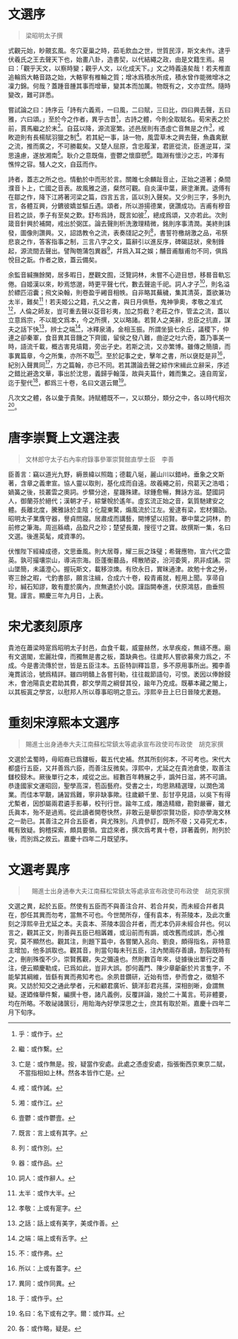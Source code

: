 # 文選序

> 梁昭明太子撰

式觀元始，眇覿玄風。冬穴夏巢之時，茹毛飲血之世，世質民淳，斯文未作。逮乎伏羲氏之王<span class="n">去聲</span>天下也，始畫八卦，造書契，以代結繩之政，由是文籍生焉。易曰：「觀乎天文，以察時變；觀乎人文，以化成天下。」文之時義遠矣哉！若夫椎<span class="n">直追</span>輪爲大輅<span class="n">音路</span>之始，大輅寧有椎輪之質；增冰爲積水所成，積水曾<span class="n">作能</span>微增冰之凜<span class="n">力錦</span>。何哉？蓋踵<span class="n">音腫</span>其事而增華，變其本而加厲。物既有之，文亦宜然。隨時變改，難可詳悉。

嘗試論之曰：詩序云「詩有六義焉，一曰風，二曰賦，三曰比，四曰興<span class="n">去聲</span>，五曰雅，六曰頌。」至於今之作者，異乎古昔[^0.z1]，古詩之體，今則全取賦名。荀宋表之於前，賈馬繼之於末[^0.z2]。自茲以降，源流寔繁。述邑居則有憑虛亡<span class="n">音無</span>是之作[^0.z3]，戒畋遊則有長楊賦羽獵之制[^0.z4]。若其紀一事，詠一物，風雲草木之興<span class="n">去聲</span>，魚蟲禽獸之流，推而廣之，不可勝載矣。又楚人屈原，含忠履潔，君匪從流，臣進逆耳，深思遠慮，遂放湘南[^0.z5]。耿介之意既傷，壹鬱之懷靡愬[^0.z6]。臨淵有懷沙之志，吟澤有憔悴之容。騷人之文，自茲而作。

詩者，蓋志之所之也。情動於中而形於言。關雎<span class="n">七余</span>麟趾<span class="n">音止</span>，正始之道著；桑間濮<span class="n">音卜</span>上，亡國之音表。故風雅之道，粲然可觀。自炎漢中葉，厥塗漸異。退傅有在鄒之作，降<span class="n">下江</span>將著河梁之篇，四言五言，區以別<span class="n">入聲</span>矣。又少則三字，多則九言，各體互興，分鑣<span class="n">彼嬌</span>並驅<span class="n">丘遇</span>。頌者，所以游揚德業，襃讚成功。吉甫有穆<span class="n">音目</span>若之談，季子有至矣之歎。舒布爲詩，既言如彼[^0.z9]，總成爲頌，又亦若此。次則箴<span class="n">音針</span>興於補闕，戒出於弼匡。論<span class="n">去聲</span>則析<span class="n">洗激</span>理精微，銘則序事清潤。美終則誄發，圖像則讚興。又，詔誥教令之流，表奏牋記之列[^0.z10]，書誓符檄<span class="n">胡激</span>之品，弔祭悲哀之作，答客指事之制，三言八字之文，篇辭引<span class="n">以進反</span>序，碑碣誌狀，衆制鋒起，源流間<span class="n">去聲</span>出。譬陶匏<span class="n">蒲包</span>異器[^0.z11]，幷爲入耳之娛；黼<span class="n">音甫</span>黻<span class="n">甫勿</span>不同，俱爲悅目之翫。作者之致，蓋云備矣。

余監<span class="n">音緘</span>撫餘閑，居多暇日，歷觀文囿，泛覽詞林，未嘗不心遊目想，移晷<span class="n">音軌</span>忘倦。自姬漢以來，眇焉悠邈，時更<span class="n">平聲</span>七代，數<span class="n">去聲</span>逾千祀。詞人才子[^0.z12]，則名溢於縹<span class="n">匹沼</span>囊；飛文染翰，則卷盈乎緗<span class="n">音相</span>帙。自非略其蕪穢，集其清英，蓋欲兼功太半，難矣[^0.z13]！若夫姬公之籍，孔父之書，與日月俱懸，鬼神爭奧，孝敬之准式[^0.z14]，人倫之師友，豈可重<span class="n">去聲</span>以芟<span class="n">音衫</span>夷，加之剪截？老莊之作，管孟之流，蓋以立意爲宗，不以能文爲本，今之所撰，又以略諸。若賢人之美辭，忠臣之抗直，謀夫之話<span class="n">下快</span>[^0.z15]，辨士之端[^0.z16]，冰釋泉涌，金相玉振。所謂坐狙<span class="n">七余</span>丘，議稷下，仲連之卻秦軍，食<span class="n">音異</span>其<span class="n">音饑</span>之下齊國，留侯之發八難，曲逆之吐六奇，蓋乃事美一時，語流千載，概<span class="n">古害</span>見墳籍，旁出子史。若斯之流，又亦繁博。雖傳之簡牘，而事異篇章，今之所集，亦所不取[^0.z17]。至於記事之史，擊年之書，所以襃貶是非[^0.z18]，紀別<span class="n">入聲</span>異同[^0.z19]，方之篇翰，亦已不同。若其讚論<span class="n">去聲</span>之綜<span class="n">作宋</span>緝<span class="n">此立</span>辭采，序述之錯比<span class="n">避逸</span>文華，事出於沈思，義歸乎翰藻，故與夫篇什，雜而集之。遠自周室，迄于聖代[^0.z20]，都爲三十卷，名曰文選云爾[^0.z21]。

凡次文之體，各以彙<span class="n">于貴</span>聚。詩賦體既不一，又以類分，類分之中，各以時代相次[^0.z22]。

[^0.z1]: 乎：或作于。
[^0.z2]: 繼：或作繫。
[^0.z3]: 亡是：或作無是。按，疑當作安處。此處之憑虛安處，指張衡西京東京二賦，不當指相如上林。然各本皆作亡是。
[^0.z4]: 戒：或作誡。
[^0.z5]: 湘：或作江。
[^0.z6]: 壹鬱：或作鬱壹。
[^0.z9]: 既言：言上或有其字。
[^0.z10]: 列：或作別。
[^0.z11]: 器：或作品。
[^0.z12]: 詞人：或作辭人。
[^0.z13]: 太半：或作大半。
[^0.z14]: 孝敬：上或有寔字。
[^0.z15]: 之話：話上或有美字，美或作善。
[^0.z16]: 之端：端上或有舌字。
[^0.z17]: 不：或作弗。
[^0.z18]: 所以：上或有蓋字。
[^0.z19]: 異同：或作同異。
[^0.z20]: 于：或作乎。
[^0.z21]: 名曰：名下或有之字。爾：或作耳。
[^0.z22]: 各：或作略，疑是。

# 唐李崇賢上文選注表

> 文林郎守太子右內率府錄事參軍崇賢館直學士臣　李善

臣善言：竊以道光九野，縟景緯以照臨；德載八埏，麗山川以錯峙。垂象之文斯著，含章之義聿宣。協人靈以取則，基化成而自遠。故羲繩之前，飛葛天之浩唱；媧簧之後，掞叢雲之奧詞。步驟分途，星躔殊建。球鍾愈暢，舞詠方滋。楚國詞人，御蘭芬於絕代；漢朝才子，綜鞶帨於遙年。虛玄流正始之音，氣質馳建安之體。長離北度，騰雅詠於圭陰；化龍東騖，煽風流於江左。爰逮有梁，宏材彌劭。昭明太子業膺守器，譽貞問寢。居肅成而講藝，開博望以招賢。搴中葉之詞林，酌前修之筆海。周巡緜嶠，品盈尺之珍；楚望長瀾，搜徑寸之寶。故撰斯一集，名曰文選。後進英髦，咸資準的。

伏惟陛下經緯成德，文思垂風。則大居尊，耀三辰之珠璧；希聲應物，宣六代之雲英。孰可撮壤崇山，導涓宗海。臣蓬衡蕞品，樗散陋姿，汾河委筴，夙非成誦。崇山墜簡，未議澄心。握玩斯文，載移涼燠。有欣永日，實昧通津。故勉十舍之勞，寄三餘之暇，弋釣書部，願言注緝，合成六十卷，殺青甫就，輕用上聞。享帚自珍，緘石知謬，敢有塵於廣內，庶無遺於小說。謹詣闕奉進，伏原鴻慈，曲垂照覽。謹言。顯慶三年九月日，上表。

# 宋尤袤刻原序

貴池在蕭梁時寔爲昭明太子封邑，血食千載，威靈赫然，水旱疾疫，無禱不應。廟有文選閣，宏麗壯偉，而獨無是書之板，蓋缺典也。往歲邦人嘗欲募衆力爲之，不成。今是書流傳於世，皆是五臣注本。五臣特訓釋旨意，多不原用事所出。獨李善淹貫該洽，號爲精詳。雖四明贛上各嘗刊勒，往往裁節語句，可恨。袤因以俸餘鋟木，會池陽袁史君助其費，郡文學周之綱督其役，踰年乃克成。既摹本藏之閣上，以其板寘之學宮，以慰邦人所以尊事昭明之意云。淳熙辛丑上巳日晉陵尤袤題。

# 重刻宋淳熙本文選序

> 賜進士出身通奉大夫江南蘇松常鎮太等處承宣布政使司布政使　胡克家撰

文選於孟蜀時，毋昭裔已爲鏤板，載五代史補。然其所刻何本，不可考也。宋代大都盛行五臣，又幷善爲六臣，而善注反微矣。淳熙中，尤延之在貴池倉使，取善注讎校鋟木。厥後單行之本，咸從之出。經數百年轉展之手，譌舛日滋，將不可讀。恭逢國家文運昭回，聖學高深，苞函藝府。受書之士，均思熟精選理，以潤色鴻業。而佳本罕覯，誦習爲難，寧非缺事歟。往歲顧千里、彭甘亭見語，以吳下有得尤槧者，因卽屬兩君遴手影摹，校刊行世。踰年工成，雕造精緻，勘對嚴審，雖尤氏眞本，殆不是過焉。從此讀者開卷快然，非敢云是舉卽崇賢功臣，抑亦學海文林之一助已。其善注之幷合五臣者，與尤殊別。凡資參訂，既所不廢；又尋究尤本，輒有致疑。鉤稽探索，頗具要領。宜諗來者，撰次爲考異十卷，詳著義例，附列於後，而別爲之敘云。嘉慶十四年二月既望序。

# 文選考異序

>　賜進士出身通奉大夫江南蘇松常鎮太等處承宣布政使司布政使　胡克家撰

文選之異，起於五臣。然使有五臣而不與善注合幷、若合幷矣，而未經合幷者具在，卽任其異而勿考，當無不可也。今世閒所存，僅有袁本，有茶陵本，及此次重刻之淳熙辛丑尤延之本。夫袁本、茶陵本固合幷者，而尤本仍非未經合幷也。何以言之，觀其正文，則善與五臣已相羼雜，或沿前而有譌，或改舊而成誤，悉心推究，莫不顯然也。觀其注，則題下篇中，各嘗闌入呂向、劉良，頗得指名，非特意主增加，他多誤取也。觀其音，則當句每未刊五臣，注內閒兩存善讀，割裂既時有之，刪削殊復不少。崇賢舊觀，失之彌遠也。然則數百年來，徒據後出單行之善注，便云顯慶勒成，已爲如此，豈非大誤。卽何義門、陳少章齗齗於片言隻字，不能挈其綱維，皆繇有異而弗知考也。余夙昔鑽研，近始有悟，參而會之，徵驗不爽。又訪於知交之通此學者，元和顧君廣圻、鎮洋彭君兆蓀，深相剖晰，僉謂無疑。遂廼條舉件繫，編撰十卷，諸凡義例，反覆詳論，幾於二十萬言。苟非體要，均在所略。不敢祕諸篋衍，用貽海內好學深思之士，庶其有取於斯。嘉慶十四年二月下旬序。 
